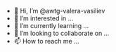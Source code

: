 - 👋 Hi, I’m @awtg-valera-vasiliev
- 👀 I’m interested in ...
- 🌱 I’m currently learning ...
- 💞️ I’m looking to collaborate on ...
- 📫 How to reach me ...

<!---
awtg-valera-vasiliev/awtg-valera-vasiliev is a ✨ special ✨ repository because its `README.md` (this file) appears on your GitHub profile.
You can click the Preview link to take a look at your changes.
--->
